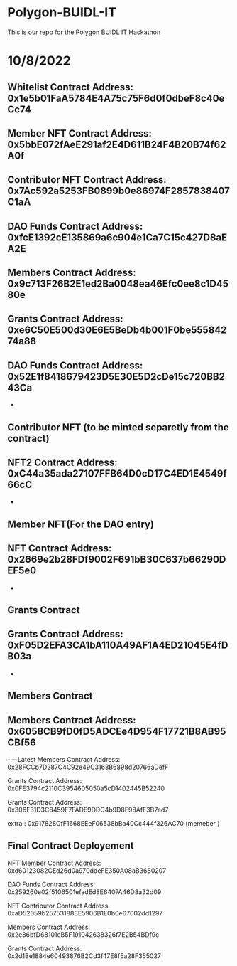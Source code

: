 # Polygon-BUIDL-IT

This is our repo for the Polygon BUIDL IT Hackathon

# 10/8/2022

## Whitelist Contract Address: 0x1e5b01FaA5784E4A75c75F6d0f0dbeF8c40eCc74

## Member NFT Contract Address: 0x5bbE072fAeE291af2E4D611B24F4B20B74f62A0f

## Contributor NFT Contract Address: 0x7Ac592a5253FB0899b0e86974F2857838407C1aA

## DAO Funds Contract Address: 0xfcE1392cE135869a6c904e1Ca7C15c427D8aEA2E

## Members Contract Address: 0x9c713F26B2E1ed2Ba0048ea46Efc0ee8c1D4580e

## Grants Contract Address: 0xe6C50E500d30E6E5BeDb4b001F0be55584274a88

## DAO Funds Contract Address: 0x52E1f8418679423D5E30E5D2cDe15c720BB243Ca

-

## Contributor NFT (to be minted separetly from the contract)

## NFT2 Contract Address: 0xC44a35ada27107FFB64D0cD17C4ED1E4549f66cC

-

## Member NFT(For the DAO entry)

## NFT Contract Address: 0x2669e2b28FDf9002F691bB30C637b66290DEF5e0

-

## Grants Contract

## Grants Contract Address: 0xF05D2EFA3CA1bA110A49AF1A4ED21045E4fDB03a

-

## Members Contract

## Members Contract Address: 0x6058CB9fD0fD5ADCEe4D954F17721B8AB95CBf56

--- Latest
Members Contract Address: 0x28FCCb7D287C4C92e49C3163B6898d20766aDefF

Grants Contract Address: 0x0FE3794c2110C3954605050a5cD1402445B52240

Grants Contract Address: 0x306F31D3C8459F7FADE9DDC4b9D8F98AfF3B7ed7

extra : 0x917828CfF1668EEeF06538bBa40Cc444f326AC70 (memeber )

## Final Contract Deployement

NFT Member Contract Address: 0xd60123082CEd26d0a970ddeFE350A08aB3680207

DAO Funds Contract Address: 0x259260e02f5106501efadEd8E6407A46D8a32d09

NFT Contributor Contract Address: 0xaD52059b257531883E5906B1E0b0e67002dd1297

Members Contract Address: 0x2e86bfD68101eB5F191042638326f7E2B54BDf9c

Grants Contract Address: 0x2d1Be1884e60493876B2Cd3f47E8f5a28F355027
